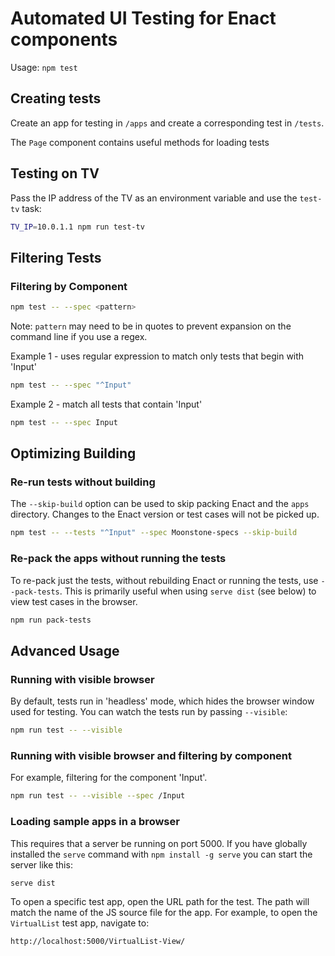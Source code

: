 # Automated UI Testing for Enact components

Usage: `npm test`

## Creating tests

Create an app for testing in `/apps` and create a corresponding test in `/tests`.

The `Page` component contains useful methods for loading tests

## Testing on TV

Pass the IP address of the TV as an environment variable and use the `test-tv` task:

```bash
TV_IP=10.0.1.1 npm run test-tv
```

## Filtering Tests

### Filtering by Component

```bash
npm test -- --spec <pattern>
```

Note: `pattern` may need to be in quotes to prevent expansion on the command line if you use a regex.

Example 1 - uses regular expression to match only tests that begin with 'Input'

```bash
npm test -- --spec "^Input"
```

Example 2 - match all tests that contain 'Input'

```bash
npm test -- --spec Input
```

## Optimizing Building

### Re-run tests without building

The `--skip-build` option can be used to skip packing Enact and the `apps` directory.  Changes to the Enact version or test cases will not be picked up.

```bash
npm test -- --tests "^Input" --spec Moonstone-specs --skip-build
```

### Re-pack the apps without running the tests

To re-pack just the tests, without rebuilding Enact or running the tests, use `--pack-tests`. This is primarily useful when using `serve dist` (see below) to view test cases in the browser.

```bash
npm run pack-tests
```

## Advanced Usage

### Running with visible browser

By default, tests run in 'headless' mode, which hides the browser window used for testing.  You can watch the tests run by passing `--visible`:

```bash
npm run test -- --visible
```

### Running with visible browser and filtering by component

For example, filtering for the component 'Input'.

```bash
npm run test -- --visible --spec /Input
```

### Loading sample apps in a browser

 This requires that a server be running on port 5000. If you have globally installed the `serve` command with `npm install -g serve` you can start the server like this:

```bash
serve dist
```

To open a specific test app, open the URL path for the test.  The path will match the name of the JS source file for the app.  For example, to open the `VirtualList` test app, navigate to:

```none
http://localhost:5000/VirtualList-View/
```
